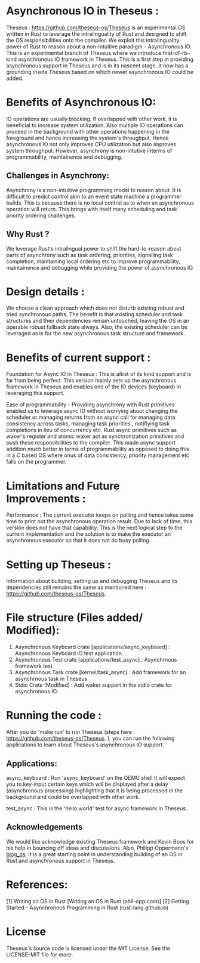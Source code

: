 # Asynchronous IO in Theseus : 

Theseus : https://github.com/theseus-os/Theseus is an experimental OS written in Rust to leverage the intralinguality of Rust and designed to shift the OS responsibilities onto the compiler.
We exploit this intralinguality power of Rust to reason about a non-intuitive paradigm - Asynchronous IO. 
This is an experimental branch of Theseus where we introduce first-of-its-kind asynchronous IO framework in Theseus.
This is a first step in providing asynchronous support in Theseus and is in its nascent stage. It now has a grounding inside Theseus based on which newer asynchronous IO could be added.

# Benefits of Asynchronous IO:
IO operations are usually blocking. If overlapped with other work, it is beneficial to increase system utilization. Also multiple IO operations can proceed in the background with other operations happening in the foreground and hence increasing the system's throughput. Hence asynchronous IO not only improves CPU utilization but also improves system throughput. However, asynchrony is non-intutive interms of programmability, maintainence and debugging.
## Challenges in Asynchrony:
Asynchrony is a non-intuitive programming model to reason about. It is difficult to predict control akin to an event state machine a programmer builds. This is because there is no local control as to when an asynchronous operation will return. This brings with itself many scheduling and task priority ordering challenges.

## Why Rust ?
We leverage Rust's intralingual power to shift the hard-to-reason about parts of asynchrony such as task ordering, priorities, signalling task completion, maintaining local ordering etc to improve programmability, maintainence and debugging while providing the power of asynchronous IO.

# Design details :
We choose a clean approach which does not disturb existing robust and tried synchronous paths. The benefit is that existing scheduler and task structures and their dependencies remain untouched, leaving the OS in an operable robust fallback state always. Also, the existing scheduler can be leveraged as is for the new asynchronous task structure and framework. 

# Benefits of current support :
Foundation for Async IO in Theseus : This is afirst of its kind support and is far from being perfect. This version mainly sets up the asynchronous framework in Theseus and enables one of the IO devices (keyboard) in leveraging this support.

Ease of programmability - Providing asynchrony with Rust primitives enabled us to leverage async IO without worrying about changing the scheduler or managing returns from an async call for managing data consistency across tasks, managing task priorities , notifiying task completions in lieu of concurrency etc. Rust async primitives such as waker's register and atomic waker act as synchronization primitives and push these responsibilities to the compiler. This made async support addition much better in terms of programmability as opposed to doing this in a C based OS where onus of data consistency, priority management etc falls on the programmer.


# Limitations and Future Improvements :

Performance : The current executor keeps on polling and hence takes some time to print out the asynchronous operation result. Due to lack of time, this version does not have that capability. This is the next logical step to the current implementation and the solution is to make the executor an asynchronous executor so that it does not do busy polling.
# Setting up Theseus :

Information about building, setting up and debugging Theseus and its dependencies still remains the same as mentioned here : https://github.com/theseus-os/Theseus.

# File structure (Files added/ Modified): 
1. Asynchronous Keyboard crate [applications/async_keyboard] : Asynchronous Keyboard IO test application
1. Asynchronous Test crate [applications/test_async] : Asynchrnous framework test
1. Asynchronous Task crate [kernel/task_async] : Add framework for an asynchrnous task in Theseus
1. Stdio Crate (Modified) : Add waker support in the stdio crate for asynchronous IO.

# Running the code :
After you do 'make run' to run Theseus (steps here : https://github.com/theseus-os/Theseus. ), you can run the following applications to learn about Theseus's asynchronous 
IO support.

## Applications:
async_keyboard : Run 'async_keyboard' on the QEMU shell
It will expect you to key-input certain keys which will be displayed after a delay (asynchronous processing) highlighting that it is being processed in the background and 
could be overlapped with other work.

test_async : This is the 'hello world' test for async framework in Theseus. 



## Acknowledgements
We would like acknowledge existing Theseus framework and Kevin Boos for his help in bouncing off ideas and discussions. Also, Philipp Oppermann's [blog_os](https://os.phil-opp.com/). It is a great starting point in understanding building of an OS in Rust and asynchronous support in Theseus.

# References:
[1] Writing an OS in Rust [Writing an OS in Rust (phil-opp.com)]
[2] Getting Started - Asynchronous Programming in Rust (rust-lang.github.io)



# License
Theseus's source code is licensed under the MIT License. See the LICENSE-MIT file for more. 

